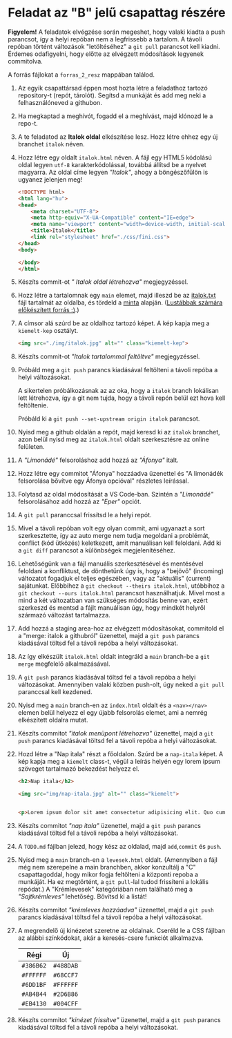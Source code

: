 # Feladat az "B" jelű csapattag részére

**Figyelem!** A feladatok elvégzése során megeshet, hogy valaki kiadta a push parancsot, így a helyi repóban nem a legfrissebb a tartalom. A távoli repóban történt változások "letöltéséhez" a `git pull` parancsot kell kiadni. Érdemes odafigyelni, hogy előtte az elvégzett  módosítások legyenek commitolva.

A forrás fájlokat a `forras_2_resz` mappában találod.

1. Az egyik csapattársad éppen most hozta létre a feladathoz tartozó repository-t (repót, tárolót). Segítsd a munkáját és add meg neki a felhasználóneved a githubon.

1. Ha megkaptad a meghívót, fogadd el a meghívást, majd klónozd le a repo-t.

1. A te feladatod az **Italok oldal** elkészítése lesz. Hozz létre ehhez egy új branchet `italok` néven.

1. Hozz létre egy oldalt `italok.html` néven. A fájl egy HTML5 kódolású oldal legyen `utf-8` karakterkódolással, továbbá állítsd be a nyelvet magyarra. Az oldal címe legyen *"Italok"*, ahogy a böngészőfülön is ugyanez jelenjen meg!

    ```html
    <!DOCTYPE html>
    <html lang="hu">
    <head>
        <meta charset="UTF-8">
        <meta http-equiv="X-UA-Compatible" content="IE=edge">
        <meta name="viewport" content="width=device-width, initial-scale=1.0">
        <title>Italok</title>
        <link rel="stylesheet" href="./css/fini.css">
    </head>
    <body>

    </body>
    </html>
    ```

1. Készíts commit-ot *" Italok oldal létrehozva"* megjegyzéssel.

1. Hozz létre a tartalomnak egy `main` elemet, majd illeszd be az [italok.txt](forras_2_resz/italok.txt) fájl tartalmát az oldalba, és tördeld a [minta](kiegeszitok/italok_html_minta.png) alapján. ([Lustábbak számára előkészített forrás :)](forras_2_resz/italok_html_forras.txt).)

1. A címsor alá szúrd be az oldalhoz tartozó képet. A kép kapja meg a `kiemelt-kep` osztályt.

    ```html
    <img src="./img/italok.jpg" alt="" class="kiemelt-kep">
    ```

1. Készíts commit-ot *"Italok tartalommal feltöltve"* megjegyzéssel.

1. Próbáld meg a `git push` parancs kiadásával feltölteni a távoli repóba a helyi változásokat. 

    A sikertelen próbálkozásnak az az oka, hogy a `italok` branch lokálisan lett létrehozva, így a git nem tujda, hogy a távoli repón belül ezt hova kell feltöltenie.

    Próbáld ki a `git push --set-upstream origin italok` parancsot.

1. Nyisd meg a github oldalán a repót, majd keresd ki az `italok` branchet, azon belül nyisd meg az `italok.html` oldalt szerkesztésre az online felületen.

1. A *"Limonádé"* felsoroláshoz add hozzá az *"Áfonya"* italt.

1. Hozz létre egy commitot "Áfonya" hozzáadva üzenettel és "A limonádék felsorolása bővítve egy Áfonya opcióval" részletes leírással.

1. Folytasd az oldal módosítását a VS Code-ban. Szintén a *"Limonádé"* felsorolásához add hozzá az *"Eper"* opciót.

1. A `git pull` paranccsal frissítsd le a helyi repót. 

1. Mivel a távoli repóban volt egy olyan commit, ami ugyanazt a sort szerkesztette, így az auto merge nem tudja megoldani a problémát, conflict (kód ütközés) keletkezett, amit manuálisan kell feloldani. Add ki a `git diff` parancsot a különbségek megjelenítéséhez. 

1. Lehetőségünk van a fájl manuális szerkesztésével és mentésével feloldani a konfliktust, de dönthetünk úgy is, hogy a "bejövő" (incoming) változatot fogadjuk el teljes egészében, vagy az "aktuális" (current) sajátunkat. Előbbihez a `git checkout --theirs italok.html`, utóbbihoz a `git checkout --ours italok.html` parancsot használhatjuk. Mivel most a mind a két változatban van szükséges módosítás benne van, ezért szerkeszd és mentsd a fájlt manuálisan úgy, hogy mindkét helyről származó változást tartalmazza.

1. Add hozzá a staging area-hoz az elvégzett módosításokat, commitold el a "merge: italok a githubról" üzenettel,  majd a `git push` parancs kiadásával töltsd fel a távoli repóba a helyi változásokat.

1. Az így elkészült `italok.html` oldalt integráld a `main` branch-be a `git merge` megfelelő alkalmazásával.

1. A `git push` parancs kiadásával töltsd fel a távoli repóba a helyi változásokat. Amennyiben valaki közben push-olt, úgy neked a `git pull` paranccsal kell kezdened.

1. Nyisd meg a `main` branch-en az `index.html` oldalt és a `<nav></nav>` elemen belül helyezz el egy újabb felsorolás elemet, ami a nemrég elkészített oldalra mutat.

1. Készíts commitot *"italok menüpont létrehozva"* üzenettel, majd a `git push` parancs kiadásával töltsd fel a távoli repóba a helyi változásokat.

1. Hozd létre a "Nap itala" részt a főoldalon. Szúrd be a `nap-itala` képet. A kép kapja meg a `kiemelt` class-t, végül a leírás helyén egy lorem ipsum szöveget tartalmazó bekezdést helyezz el.

    ```html
    <h2>Nap itala</h2>

    <img src="img/nap-itala.jpg" alt="" class="kiemelt">


    <p>Lorem ipsum dolor sit amet consectetur adipisicing elit. Quo cumque neque illo nam voluptatem quis, aperiam, alias saepe fugiat debitis, quod molestias at vero consequatur. Voluptatum, corporis porro. Facere, animi?</p>
    ```

1. Készíts commitot *"nap itala"* üzenettel, majd a `git push` parancs kiadásával töltsd fel a távoli repóba a helyi változásokat.

1. A `TODO.md` fájlban jelezd, hogy kész az oldalad, majd `add`,`commit` és `push`.

1. Nyisd meg a `main` branch-en a `levesek.html` oldalt. (Amennyiben a fájl még nem szerepelne a main branchben, akkor konzultálj a "C" csapattagoddal, hogy mikor fogja feltölteni a központi repoba a munkáját. Ha ez megtörtént, a `git pull`-lal tudod frissíteni a lokális repódat.) A "Krémlevesek" kategóriában nem található meg a *"Sajtkrémleves"* lehetőség. Bővítsd ki a listát!

1. Készíts commitot *"krémleves hozzáadva"* üzenettel, majd a `git push` parancs kiadásával töltsd fel a távoli repóba a helyi változásokat.

1. A megrendelő új kinézetet szeretne az oldalnak. Cseréld le a CSS fájlban az alábbi színkódokat, akár a keresés-csere funkciót alkalmazva.

    |   Régi    |    Új     |
    |-----------|-----------|
    | `#386B62` | `#488DAB` |
    | `#FFFFFF` | `#68CCF7` |
    | `#6DD1BF` | `#FFFFFF` |
    | `#AB4B44` | `#2D6B86` |
    | `#EB4130` | `#004CFF` |

1. Készíts commitot *"kinézet frissítve"* üzenettel, majd a `git push` parancs kiadásával töltsd fel a távoli repóba a helyi változásokat.
